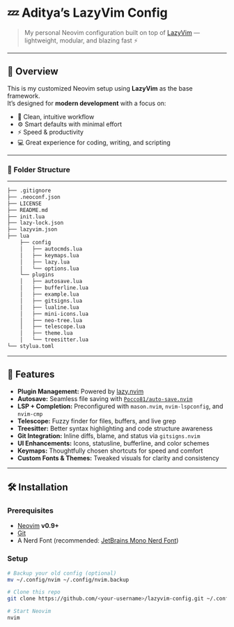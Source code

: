 # 💤 Aditya’s LazyVim Config

> My personal Neovim configuration built on top of [LazyVim](https://github.com/LazyVim/LazyVim) — lightweight, modular, and blazing fast ⚡

---

## 🚀 Overview

This is my customized Neovim setup using **LazyVim** as the base framework.  
It’s designed for **modern development** with a focus on:
- 🧠 Clean, intuitive workflow  
- ⚙️ Smart defaults with minimal effort  
- ⚡ Speed & productivity  
- 💻 Great experience for coding, writing, and scripting  

---


### 🧰 Folder Structure
---
```bash
├── .gitignore
├── .neoconf.json
├── LICENSE
├── README.md
├── init.lua
├── lazy-lock.json
├── lazyvim.json
├── lua
    ├── config
    │   ├── autocmds.lua
    │   ├── keymaps.lua
    │   ├── lazy.lua
    │   └── options.lua
    └── plugins
    │   ├── autosave.lua
    │   ├── bufferline.lua
    │   ├── example.lua
    │   ├── gitsigns.lua
    │   ├── lualine.lua
    │   ├── mini-icons.lua
    │   ├── neo-tree.lua
    │   ├── telescope.lua
    │   ├── theme.lua
    │   └── treesitter.lua
└── stylua.toml
```
---
## 🧩 Features

- **Plugin Management:** Powered by [lazy.nvim](https://github.com/folke/lazy.nvim)  
- **Autosave:** Seamless file saving with [`Pocco81/auto-save.nvim`](https://github.com/Pocco81/auto-save.nvim)  
- **LSP + Completion:** Preconfigured with `mason.nvim`, `nvim-lspconfig`, and `nvim-cmp`  
- **Telescope:** Fuzzy finder for files, buffers, and live grep  
- **Treesitter:** Better syntax highlighting and code structure awareness  
- **Git Integration:** Inline diffs, blame, and status via `gitsigns.nvim`  
- **UI Enhancements:** Icons, statusline, bufferline, and color schemes  
- **Keymaps:** Thoughtfully chosen shortcuts for speed and comfort  
- **Custom Fonts & Themes:** Tweaked visuals for clarity and consistency  

---

## 🛠️ Installation

### Prerequisites
- [Neovim](https://neovim.io/) **v0.9+**
- [Git](https://git-scm.com/)
- A Nerd Font (recommended: [JetBrains Mono Nerd Font](https://www.nerdfonts.com/font-downloads))

### Setup
```bash
# Backup your old config (optional)
mv ~/.config/nvim ~/.config/nvim.backup

# Clone this repo
git clone https://github.com/<your-username>/lazyvim-config.git ~/.config/nvim

# Start Neovim
nvim
```

